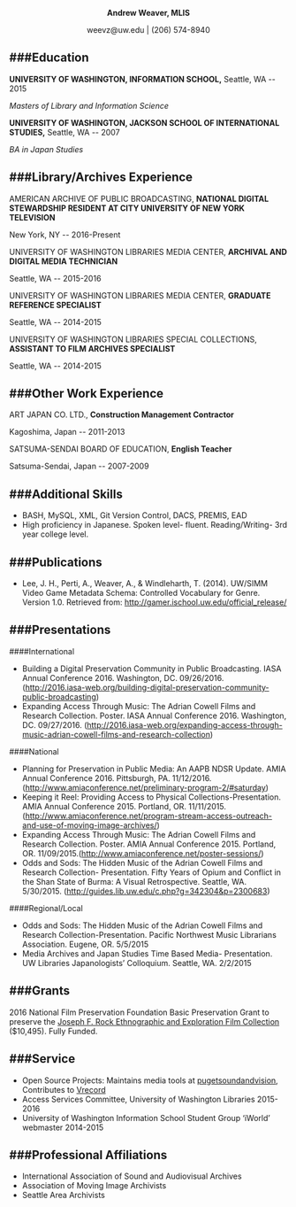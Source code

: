 <p align="center"><strong>Andrew Weaver, MLIS</strong></p>
<p align="center">weevz@uw.edu | (206) 574-8940</p>

###Education
---
__UNIVERSITY OF WASHINGTON, INFORMATION SCHOOL,__ Seattle, WA -- 2015

_Masters of Library and Information Science_


__UNIVERSITY OF WASHINGTON, JACKSON SCHOOL OF INTERNATIONAL STUDIES,__ Seattle, WA -- 2007

_BA in Japan Studies_

###Library/Archives Experience
---
AMERICAN ARCHIVE OF PUBLIC BROADCASTING, __NATIONAL DIGITAL STEWARDSHIP RESIDENT AT CITY UNIVERSITY OF NEW YORK TELEVISION__ 

New York, NY -- 2016-Present

UNIVERSITY OF WASHINGTON LIBRARIES MEDIA CENTER, __ARCHIVAL AND DIGITAL MEDIA TECHNICIAN__ 

Seattle, WA -- 2015-2016

UNIVERSITY OF WASHINGTON LIBRARIES MEDIA CENTER, __GRADUATE REFERENCE SPECIALIST__ 

Seattle, WA -- 2014-2015

UNIVERSITY OF WASHINGTON LIBRARIES SPECIAL COLLECTIONS, __ASSISTANT TO FILM ARCHIVES SPECIALIST__ 

Seattle, WA -- 2014-2015

###Other Work Experience
---
ART JAPAN CO. LTD., __Construction Management Contractor__

Kagoshima, Japan -- 2011-2013

SATSUMA-SENDAI BOARD OF EDUCATION, __English Teacher__

Satsuma-Sendai, Japan -- 2007-2009

###Additional Skills
---
* BASH, MySQL, XML, Git Version Control, DACS, PREMIS, EAD
* High proficiency in Japanese. Spoken level- fluent. Reading/Writing- 3rd year college level.


###Publications
---
* Lee, J. H., Perti, A., Weaver, A., & Windleharth, T. (2014). UW/SIMM Video Game Metadata Schema: Controlled Vocabulary for Genre. Version 1.0. Retrieved from: http://gamer.ischool.uw.edu/official_release/

###Presentations
---
####International
* Building a Digital Preservation Community in Public Broadcasting. IASA Annual Conference 2016. Washington, DC. 09/26/2016. (http://2016.iasa-web.org/building-digital-preservation-community-public-broadcasting)
* Expanding Access Through Music: The Adrian Cowell Films and Research Collection. Poster. IASA Annual Conference 2016. Washington, DC. 09/27/2016. (http://2016.iasa-web.org/expanding-access-through-music-adrian-cowell-films-and-research-collection)

####National
* Planning for Preservation in Public Media: An AAPB NDSR Update. AMIA Annual Conference 2016. Pittsburgh, PA. 11/12/2016.
(http://www.amiaconference.net/preliminary-program-2/#saturday)
* Keeping it Reel: Providing Access to Physical Collections-Presentation. AMIA Annual Conference 2015. Portland, OR. 11/11/2015.(http://www.amiaconference.net/program-stream-access-outreach-and-use-of-moving-image-archives/)
* Expanding Access Through Music: The Adrian Cowell Films and Research Collection. Poster. AMIA Annual Conference 2015. Portland, OR. 11/09/2015.(http://www.amiaconference.net/poster-sessions/)
* Odds and Sods: The Hidden Music of the Adrian Cowell Films and Research Collection- Presentation. Fifty Years of Opium and Conflict in the Shan State of Burma: A Visual Retrospective. Seattle, WA. 5/30/2015. (http://guides.lib.uw.edu/c.php?g=342304&p=2300683)


####Regional/Local
* Odds and Sods: The Hidden Music of the Adrian Cowell Films and Research Collection-Presentation. Pacific Northwest Music Librarians Association. Eugene, OR. 5/5/2015
* Media Archives and Japan Studies Time Based Media- Presentation. UW Libraries Japanologists’ Colloquium. Seattle, WA. 2/2/2015

###Grants
---
2016 National Film Preservation Foundation Basic Preservation Grant to preserve the [Joseph F. Rock Ethnographic and Exploration Film Collection](http://archiveswest.orbiscascade.org/ark:/80444/xv60098/op=fstyle.aspx?t=i&q=waseumc) ($10,495). Fully Funded.

###Service
---
* Open Source Projects: Maintains media tools at [pugetsoundandvision](https://github.com/pugetsoundandvision), Contributes to [Vrecord](https://github.com/amiaopensource/vrecord)
* Access Services Committee, University of Washington Libraries 2015-2016
* University of Washington Information School Student Group ‘iWorld’ webmaster 2014-2015

###Professional Affiliations
---
* International Association of Sound and Audiovisual Archives
* Association of Moving Image Archivists
* Seattle Area Archivists
